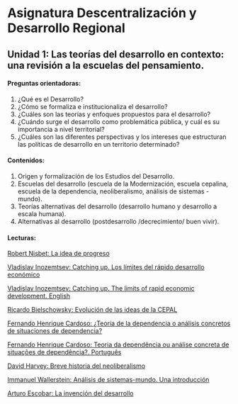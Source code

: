 # Asignatura Descentralización y Desarrollo Regional

## Unidad 1: Las teorías del desarrollo en contexto: una revisión a la escuelas del pensamiento. 

#### Preguntas orientadoras:

1. ¿Qué es el Desarrollo? 
2. ¿Cómo se formaliza e institucionaliza el desarrollo? 
3. ¿Cuáles son las teorías y enfoques propuestos para el desarrollo? 
4. ¿Cuándo surge el desarrollo como problemática pública, y cuál es su importancia a nivel territorial?
5. ¿Cuáles son las diferentes perspectivas y los intereses que estructuran las políticas de desarrollo en un territorio determinado?

#### Contenidos:

1.  Origen y formalización de los Estudios del Desarrollo. 
2.  Escuelas del desarrollo (escuela de la Modernización, escuela cepalina, escuela de la dependencia, neoliberalismo, análisis de sistemas - mundo).
3.  Teorías alternativas del desarrollo (desarrollo humano y desarrollo a escala humana).
4.  Alternativas al desarrollo (postdesarrollo /decrecimiento/ buen vivir).

#### Lecturas: 

[Robert Nisbet: La idea de progreso](1laideadeprogreso.pdf)

[Vladislav Inozemtsev: Catching up. Los límites del rápido desarrollo económico](2catchingup_loslímitesdelrápidodesarrolloeconómico.pdf)

[Vladislav Inozemtsev: Catching up. The limits of rapid economic development. English](2catchingup_thelimitsofrapideconomicdevelopment.pdf)

[Ricardo Bielschowsky: Evolución de las ideas de la CEPAL](3evolucióndelasideasdelacepal.pdf)

[Fernando Henrique Cardoso: ¿Teoría de la dependencia o análisis concretos de situaciones de dependencia?](4teoríadeladependencia.pdf)

[Fernando Henrique Cardoso: Teoria da dependência ou análise concreta de situações de dependência?. Português](4teoriadadependencia.pdf)

[David Harvey: Breve historia del neoliberalismo](5brevehistoriadelneoliberalismo.pdf)

[Immanuel Wallerstein: Análisis de sistemas-mundo. Una introducción](6análisisdesistemasmundo.pdf)

[Arturo Escobar: La invención del desarrollo](7lainvencióndeldesarrollo.pdf)





















